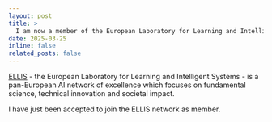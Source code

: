 ```yaml
---
layout: post
title: >
  I am now a member of the European Laboratory for Learning and Intelligent Systems (ELLIS)
date: 2025-03-25
inline: false
related_posts: false
---
```


[ELLIS](https://ellis.eu/) - the European Laboratory for Learning and
Intelligent Systems - is a pan-European AI network of excellence which focuses
on fundamental science, technical innovation and societal impact.

I have just been accepted to join the ELLIS network as member.
